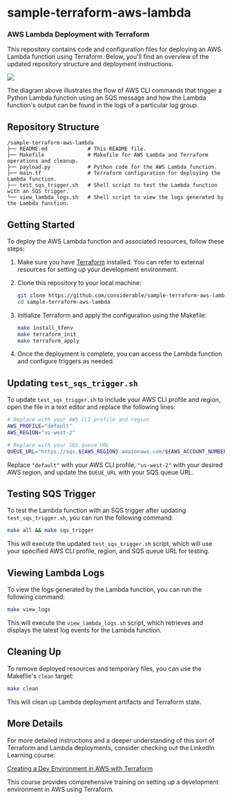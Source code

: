# sample-terraform-aws-lambda
### AWS Lambda Deployment with Terraform

This repository contains code and configuration files for deploying an AWS Lambda function using Terraform. Below, you'll find an overview of the updated repository structure and deployment instructions.

[![](https://mermaid.ink/img/pako:eNptkdFqwzAMRX_F-Ln9AT8URrfBIGPrUuhLIGi2lhgaJ3OkslL675PjhkFWP8nX90jX9kXb3qE2esRvxmDx0UMToauCkjVAJG_9AIHUw6Gst8WLglFVWjZKNpX-7yug-3RQP3Ow5PuQ_e9naqXOZ2o-u4eXuzIjqdgxMt5zbY89uwOQbeuib8ZM_IkqiYnL5C36erORpkaVGNw05xXHERrMJhHW4ljEN2offdNgnLM__aDlKfxELezSYBHNpCwz_MY0MGVy4UuzbzmN-kCKHk-Y7xH0SncYO_BOPuqS8EpTi508jZHS4RfwkdJ9r2IFpr48B6sNRcaV5sEBzf-axesv7cOpew?type=png)](https://mermaid-js.github.io/mermaid-live-editor/edit#pako:eNptkdFqwzAMRX_F-Ln9AT8URrfBIGPrUuhLIGi2lhgaJ3OkslL675PjhkFWP8nX90jX9kXb3qE2esRvxmDx0UMToauCkjVAJG_9AIHUw6Gst8WLglFVWjZKNpX-7yug-3RQP3Ow5PuQ_e9naqXOZ2o-u4eXuzIjqdgxMt5zbY89uwOQbeuib8ZM_IkqiYnL5C36erORpkaVGNw05xXHERrMJhHW4ljEN2offdNgnLM__aDlKfxELezSYBHNpCwz_MY0MGVy4UuzbzmN-kCKHk-Y7xH0SncYO_BOPuqS8EpTi508jZHS4RfwkdJ9r2IFpr48B6sNRcaV5sEBzf-axesv7cOpew)

The diagram above illustrates the flow of AWS CLI commands that trigger a Python Lambda function using an SQS message and how the Lambda function's output can be found in the logs of a particular log group.



## Repository Structure

```
/sample-terraform-aws-lambda
├── README.md             # This README file.
├── Makefile              # Makefile for AWS Lambda and Terraform operations and cleanup.
├── payload.py            # Python code for the AWS Lambda function.
├── main.tf               # Terraform configuration for deploying the Lambda function.
├── test_sqs_trigger.sh   # Shell script to test the Lambda function with an SQS trigger.
└── view_lambda_logs.sh   # Shell script to view the logs generated by the Lambda function.
```

## Getting Started

To deploy the AWS Lambda function and associated resources, follow these steps:

1. Make sure you have [Terraform](https://www.terraform.io/) installed. You can refer to external resources for setting up your development environment.

2. Clone this repository to your local machine:

   ```bash
   git clone https://github.com/considerable/sample-terraform-aws-lambda.git
   cd sample-terraform-aws-lambda
   ```

3. Initialize Terraform and apply the configuration using the Makefile:

   ```bash
   make install_tfenv
   make terraform_init
   make terraform_apply
   ```

4. Once the deployment is complete, you can access the Lambda function and configure triggers as needed.

## Updating `test_sqs_trigger.sh`

To update `test_sqs_trigger.sh` to include your AWS CLI profile and region, open the file in a text editor and replace the following lines:

```bash
# Replace with your AWS CLI profile and region
AWS_PROFILE="default"
AWS_REGION="us-west-2"

# Replace with your SQS queue URL
QUEUE_URL="https://sqs.${AWS_REGION}.amazonaws.com/${AWS_ACCOUNT_NUMBER}/my-main-queue"
```

Replace `"default"` with your AWS CLI profile, `"us-west-2"` with your desired AWS region, and update the `QUEUE_URL` with your SQS queue URL.

## Testing SQS Trigger

To test the Lambda function with an SQS trigger after updating `test_sqs_trigger.sh`, you can run the following command:

```bash
make all && make sqs_trigger
```

This will execute the updated `test_sqs_trigger.sh` script, which will use your specified AWS CLI profile, region, and SQS queue URL for testing.

## Viewing Lambda Logs

To view the logs generated by the Lambda function, you can run the following command:

```bash
make view_logs
```

This will execute the `view_lambda_logs.sh` script, which retrieves and displays the latest log events for the Lambda function.

## Cleaning Up

To remove deployed resources and temporary files, you can use the Makefile's `clean` target:

```bash
make clean
```

This will clean up Lambda deployment artifacts and Terraform state.

## More Details

For more detailed instructions and a deeper understanding of this sort of Terraform and Lambda deployments, consider checking out the LinkedIn Learning course:

[Creating a Dev Environment in AWS with Terraform](https://www.linkedin.com/learning/creating-a-dev-environment-in-aws-with-terraform/course-overview?autoSkip=true&resume=false)

This course provides comprehensive training on setting up a development environment in AWS using Terraform.

